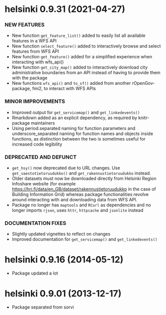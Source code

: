 helsinki 0.9.31 (2021-04-27)
=========================
  
### NEW FEATURES
  
  * New function `get_feature_list()` added to easily list all available features in a WFS API
  * New function `select_feature()` added to interactively browse and select features from WFS API 
  * New function `get_feature()` added for a simplified experience when interacting with wfs_api()
  * New function `get_city_map()` added to interactively download city administrative boundaries from an API instead of having to provide them with the package
  * New functions `wfs_api()` and `to_sf()` added from another rOpenGov-package, fmi2, to interact with WFS APIs
    
### MINOR IMPROVEMENTS
    
  * Improved output for `get_servicemap()` and `get_linkedevents()`
  * Rmarkdown added as an explicit dependency, as required by knitr-package maintainers
  * Using period.separated naming for function parameters and underscore_separated naming for function names and objects inside functions, as distinction between the two is sometimes useful for increased code legibility
        
### DEPRECATED AND DEFUNCT
        
  * `get_hsy()` now deprecated due to URL changes. Use `get_vaestotietoruudukko()` and `get_rakennustietoruudukko` instead.
  * Older datasets must now be downloaded directly from Helsinki Region Infoshare website (for example https://hri.fi/data/en_GB/dataset/rakennustietoruudukko in the case of Building Information Grid) whereas package functionalities revolve around interacting with and downloading data from WFS API.
  * Package no longer has `maptools` and `RCurl` as dependencies and no longer imports `rjson`, uses `httr`, `httpcache` and `jsonlite` instead
        
### DOCUMENTATION FIXES
        
  * Slightly updated vignettes to reflect on changes
  * Improved documentation for `get_servicemap()` and `get_linkedevents()`
        
        
helsinki 0.9.16 (2014-05-12)
=========================
          
  * Package updated a lot


helsinki 0.9.01 (2013-12-17)
=========================
  
  * Package separated from sorvi
